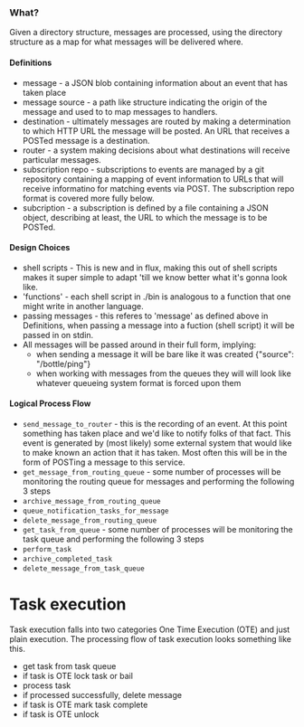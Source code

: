 ### What?
Given a directory structure, messages are processed, using the directory structure
as a map for what messages will be delivered where.


#### Definitions
* message - a JSON blob containing information about an event that has taken place
* message source - a path like structure indicating the origin of the message
  and used to to map messages to handlers.
* destination - ultimately messages are routed by making a determination to which
  HTTP URL the message will be posted.  An URL that receives a POSTed message is
  a destination.
* router - a system making decisions about what destinations will receive
  particular messages.  
* subscription repo - subscriptions to events are managed by a git repository containing
  a mapping of event information to URLs that will receive informatino for matching events
  via POST. The subscription repo format is covered more fully below.
* subcription - a subscription is defined by a file containing a JSON object, describing
  at least, the URL to which the message is to be POSTed.


#### Design Choices

* shell scripts - This is new and in flux, making this out of shell scripts makes it
  super simple to adapt 'till we know better what it's gonna look like.
* 'functions' - each shell script in ./bin is analogous to a function that one
  might write in another language.
* passing messages - this referes to 'message' as defined above in Definitions,
  when passing a message into a fuction (shell script) it will be passed in on
  stdin.
* All messages will be passed around in their full form, implying:
  * when sending a message it will be bare like it was created
      {"source": "/bottle/ping"}
  * when working with messages from the queues they will will look like whatever
    queueing system format is forced upon them


#### Logical Process Flow

* `send_message_to_router` - this is the recording of an event.  At this point something has taken place and we'd like to notify folks of that fact.  This event is generated by (most likely) some external system that would like to make known an action that it has taken. Most often this will be in the form of POSTing a message to this service.
* `get_message_from_routing_queue` - some number of processes will be monitoring the routing queue for messages and performing the following 3 steps
* `archive_message_from_routing_queue`
* `queue_notification_tasks_for_message`
* `delete_message_from_routing_queue`
* `get_task_from_queue` - some number of processes will be monitoring the task queue and performing the following 3 steps
* `perform_task`
* `archive_completed_task`
* `delete_message_from_task_queue`

# Task execution

Task execution falls into two categories One Time Execution (OTE) and just plain execution. The processing flow of task execution looks something like this.
* get task from task queue
* if task is OTE lock task or bail
* process task
* if processed successfully, delete message
*   if task is OTE mark task complete
* if task is OTE unlock
 
